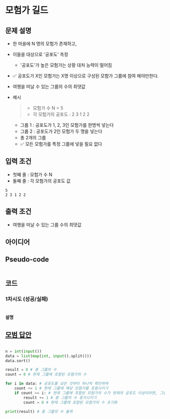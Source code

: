 # 모험가 길드

## 문제 설명

- 한 마을에 N 명의 모험가 존재하고,
- 이들을 대상으로 '공포도' 측정
    - '공포도'가 높은 모험가는 상황 대처 능력이 떨어짐

- ✅ 공포도가 X인 모험가는 X명 이상으로 구성된 모함가 그룹에 참여 해야만한다.
- 여행을 떠날 수 있는 그룹의 수의 최댓값


- 예시
  > - 모험가 수 N = 5
  > - 각 모험가의 공포도 : 2 3 1 2 2
  >

    - 그룹 1 : 공포도가 1, 2, 3인 모험가를 한명씩 넣는다
    - 그룹 2 : 공포도가 2인 모험가 두 명을 넣는다
    - 총 2개의 그룹
    - ✅ 모든 모험가를 특정 그룹에 넣을 필요 없다

## 입력 조건

- 첫쨰 줄 : 모험가 수 N
- 둘째 줄 : 각 모험가의 공포도 값

```
5
2 3 1 2 2
```
## 출력 조건

- 여행을 떠날 수 있는 그룹 수의 최댓값

## 아이디어

## Pseudo-code

```

```

## 코드

### 1차시도 (성공/실패)

```python

```

#### 설명

## [모범 답안](https://github.com/ndb796/python-for-coding-test/blob/master/11/1.py)

```python
  
n = int(input())
data = list(map(int, input().split()))
data.sort()

result = 0 # 총 그룹의 수
count = 0 # 현재 그룹에 포함된 모험가의 수

for i in data: # 공포도를 낮은 것부터 하나씩 확인하며
    count += 1 # 현재 그룹에 해당 모험가를 포함시키기
    if count >= i: # 현재 그룹에 포함된 모험가의 수가 현재의 공포도 이상이라면, 그룹 결성
        result += 1 # 총 그룹의 수 증가시키기
        count = 0 # 현재 그룹에 포함된 모험가의 수 초기화

print(result) # 총 그룹의 수 출력
```